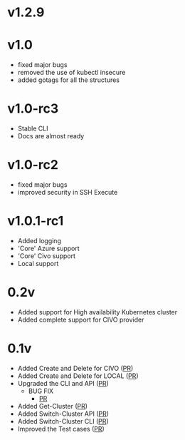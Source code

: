 # v1.2.9

# v1.0
* fixed major bugs
* removed the use of kubectl insecure
* added gotags for all the structures

# v1.0-rc3
* Stable CLI
* Docs are almost ready

# v1.0-rc2
* fixed major bugs
* improved security in SSH Execute

# v1.0.1-rc1
* Added logging
* 'Core' Azure support
* 'Core' Civo support
* Local support

# 0.2v
* Added support for High availability Kubernetes cluster
* Added complete support for CIVO provider

# 0.1v
* Added Create and Delete for CIVO ([PR](https://github.com/kubesimplify/ksctl/pull/3))
* Added Create and Delete for LOCAL ([PR](https://github.com/kubesimplify/ksctl/pull/12))
* Upgraded the CLI and API ([PR](https://github.com/kubesimplify/ksctl/pull/20))
  * BUG FIX
    * [PR](https://github.com/kubesimplify/ksctl/pull/23)
* Added Get-Cluster ([PR](https://github.com/kubesimplify/ksctl/pull/24))
* Added Switch-Cluster API ([PR](https://github.com/kubesimplify/ksctl/pull/25))
* Added Switch-Cluster CLI ([PR](https://github.com/kubesimplify/ksctl/pull/26))
* Improved the Test cases ([PR](https://github.com/kubesimplify/ksctl/pull/27))

